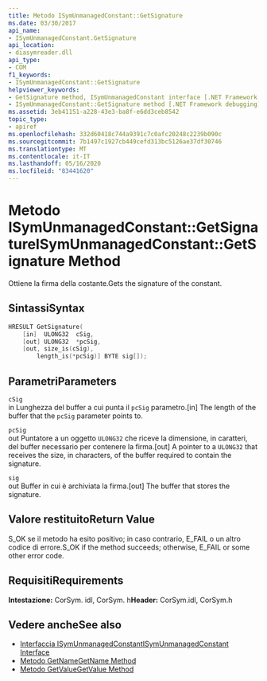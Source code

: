 ```yaml
---
title: Metodo ISymUnmanagedConstant::GetSignature
ms.date: 03/30/2017
api_name:
- ISymUnmanagedConstant.GetSignature
api_location:
- diasymreader.dll
api_type:
- COM
f1_keywords:
- ISymUnmanagedConstant::GetSignature
helpviewer_keywords:
- GetSignature method, ISymUnmanagedConstant interface [.NET Framework debugging]
- ISymUnmanagedConstant::GetSignature method [.NET Framework debugging]
ms.assetid: 3eb41151-a228-43e3-ba8f-e6dd3ceb8542
topic_type:
- apiref
ms.openlocfilehash: 332d60418c744a9391c7c0afc20248c2239b090c
ms.sourcegitcommit: 7b1497c1927cb449cefd313bc5126ae37df30746
ms.translationtype: MT
ms.contentlocale: it-IT
ms.lasthandoff: 05/16/2020
ms.locfileid: "83441620"
---
```

# <a name="isymunmanagedconstantgetsignature-method"></a><span data-ttu-id="8ca0a-102">Metodo ISymUnmanagedConstant::GetSignature</span><span class="sxs-lookup"><span data-stu-id="8ca0a-102">ISymUnmanagedConstant::GetSignature Method</span></span>
<span data-ttu-id="8ca0a-103">Ottiene la firma della costante.</span><span class="sxs-lookup"><span data-stu-id="8ca0a-103">Gets the signature of the constant.</span></span>  
  
## <a name="syntax"></a><span data-ttu-id="8ca0a-104">Sintassi</span><span class="sxs-lookup"><span data-stu-id="8ca0a-104">Syntax</span></span>  
  
```cpp  
HRESULT GetSignature(  
    [in]  ULONG32  cSig,  
    [out] ULONG32  *pcSig,  
    [out, size_is(cSig),  
        length_is(*pcSig)] BYTE sig[]);  
```  
  
## <a name="parameters"></a><span data-ttu-id="8ca0a-105">Parametri</span><span class="sxs-lookup"><span data-stu-id="8ca0a-105">Parameters</span></span>  
 `cSig`  
 <span data-ttu-id="8ca0a-106">in Lunghezza del buffer a cui punta il `pcSig` parametro.</span><span class="sxs-lookup"><span data-stu-id="8ca0a-106">[in] The length of the buffer that the `pcSig` parameter points to.</span></span>  
  
 `pcSig`  
 <span data-ttu-id="8ca0a-107">out Puntatore a un oggetto `ULONG32` che riceve la dimensione, in caratteri, del buffer necessario per contenere la firma.</span><span class="sxs-lookup"><span data-stu-id="8ca0a-107">[out] A pointer to a `ULONG32` that receives the size, in characters, of the buffer required to contain the signature.</span></span>  
  
 `sig`  
 <span data-ttu-id="8ca0a-108">out Buffer in cui è archiviata la firma.</span><span class="sxs-lookup"><span data-stu-id="8ca0a-108">[out] The buffer that stores the signature.</span></span>  
  
## <a name="return-value"></a><span data-ttu-id="8ca0a-109">Valore restituito</span><span class="sxs-lookup"><span data-stu-id="8ca0a-109">Return Value</span></span>  
 <span data-ttu-id="8ca0a-110">S_OK se il metodo ha esito positivo; in caso contrario, E_FAIL o un altro codice di errore.</span><span class="sxs-lookup"><span data-stu-id="8ca0a-110">S_OK if the method succeeds; otherwise, E_FAIL or some other error code.</span></span>  
  
## <a name="requirements"></a><span data-ttu-id="8ca0a-111">Requisiti</span><span class="sxs-lookup"><span data-stu-id="8ca0a-111">Requirements</span></span>  
 <span data-ttu-id="8ca0a-112">**Intestazione:** CorSym. idl, CorSym. h</span><span class="sxs-lookup"><span data-stu-id="8ca0a-112">**Header:** CorSym.idl, CorSym.h</span></span>  
  
## <a name="see-also"></a><span data-ttu-id="8ca0a-113">Vedere anche</span><span class="sxs-lookup"><span data-stu-id="8ca0a-113">See also</span></span>

- [<span data-ttu-id="8ca0a-114">Interfaccia ISymUnmanagedConstant</span><span class="sxs-lookup"><span data-stu-id="8ca0a-114">ISymUnmanagedConstant Interface</span></span>](isymunmanagedconstant-interface.md)
- [<span data-ttu-id="8ca0a-115">Metodo GetName</span><span class="sxs-lookup"><span data-stu-id="8ca0a-115">GetName Method</span></span>](isymunmanagedconstant-getname-method.md)
- [<span data-ttu-id="8ca0a-116">Metodo GetValue</span><span class="sxs-lookup"><span data-stu-id="8ca0a-116">GetValue Method</span></span>](isymunmanagedconstant-getvalue-method.md)
